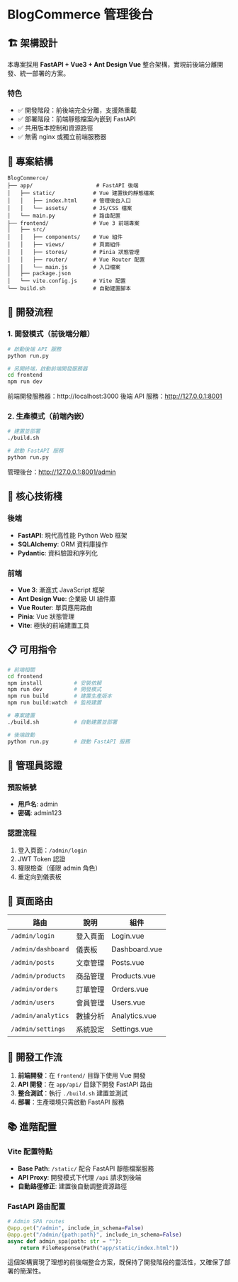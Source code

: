 # BlogCommerce 管理後台

## 🏗️ 架構設計

本專案採用 **FastAPI + Vue3 + Ant Design Vue** 整合架構，實現前後端分離開發、統一部署的方案。

### 特色
- ✅ 開發階段：前後端完全分離，支援熱重載
- ✅ 部署階段：前端靜態檔案內嵌到 FastAPI
- ✅ 共用版本控制和資源路徑
- ✅ 無需 nginx 或獨立前端服務器

## 📁 專案結構

```
BlogCommerce/
├── app/                    # FastAPI 後端
│   ├── static/            # Vue 建置後的靜態檔案
│   │   ├── index.html     # 管理後台入口
│   │   └── assets/        # JS/CSS 檔案
│   └── main.py            # 路由配置
├── frontend/              # Vue 3 前端專案
│   ├── src/
│   │   ├── components/    # Vue 組件
│   │   ├── views/         # 頁面組件
│   │   ├── stores/        # Pinia 狀態管理
│   │   ├── router/        # Vue Router 配置
│   │   └── main.js        # 入口檔案
│   ├── package.json
│   └── vite.config.js     # Vite 配置
└── build.sh               # 自動建置腳本
```

## 🚀 開發流程

### 1. 開發模式（前後端分離）

```bash
# 啟動後端 API 服務
python run.py

# 另開終端，啟動前端開發服務器
cd frontend
npm run dev
```

前端開發服務器：http://localhost:3000
後端 API 服務：http://127.0.0.1:8001

### 2. 生產模式（前端內嵌）

```bash
# 建置並部署
./build.sh

# 啟動 FastAPI 服務
python run.py
```

管理後台：http://127.0.0.1:8001/admin

## 🔧 核心技術棧

### 後端
- **FastAPI**: 現代高性能 Python Web 框架
- **SQLAlchemy**: ORM 資料庫操作
- **Pydantic**: 資料驗證和序列化

### 前端
- **Vue 3**: 漸進式 JavaScript 框架
- **Ant Design Vue**: 企業級 UI 組件庫
- **Vue Router**: 單頁應用路由
- **Pinia**: Vue 狀態管理
- **Vite**: 極快的前端建置工具

## 📋 可用指令

```bash
# 前端相關
cd frontend
npm install          # 安裝依賴
npm run dev          # 開發模式
npm run build        # 建置生產版本
npm run build:watch  # 監視建置

# 專案建置
./build.sh           # 自動建置並部署

# 後端啟動
python run.py        # 啟動 FastAPI 服務
```

## 🔐 管理員認證

### 預設帳號
- **用戶名**: admin
- **密碼**: admin123

### 認證流程
1. 登入頁面：`/admin/login`
2. JWT Token 認證
3. 權限檢查（僅限 admin 角色）
4. 重定向到儀表板

## 🎯 頁面路由

| 路由 | 說明 | 組件 |
|------|------|------|
| `/admin/login` | 登入頁面 | Login.vue |
| `/admin/dashboard` | 儀表板 | Dashboard.vue |
| `/admin/posts` | 文章管理 | Posts.vue |
| `/admin/products` | 商品管理 | Products.vue |
| `/admin/orders` | 訂單管理 | Orders.vue |
| `/admin/users` | 會員管理 | Users.vue |
| `/admin/analytics` | 數據分析 | Analytics.vue |
| `/admin/settings` | 系統設定 | Settings.vue |

## 🔄 開發工作流

1. **前端開發**：在 `frontend/` 目錄下使用 Vue 開發
2. **API 開發**：在 `app/api/` 目錄下開發 FastAPI 路由
3. **整合測試**：執行 `./build.sh` 建置並測試
4. **部署**：生產環境只需啟動 FastAPI 服務

## 📚 進階配置

### Vite 配置特點
- **Base Path**: `/static/` 配合 FastAPI 靜態檔案服務
- **API Proxy**: 開發模式下代理 `/api` 請求到後端
- **自動路徑修正**: 建置後自動調整資源路徑

### FastAPI 路由配置
```python
# Admin SPA routes
@app.get("/admin", include_in_schema=False)
@app.get("/admin/{path:path}", include_in_schema=False)
async def admin_spa(path: str = ""):
    return FileResponse(Path("app/static/index.html"))
```

這個架構實現了理想的前後端整合方案，既保持了開發階段的靈活性，又確保了部署的簡潔性。 